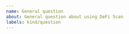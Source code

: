 ```yaml
---
name: General question
about: General question about using DeFi Scan
labels: kind/question
---
```


<!--
If the matter is security related, please disclose it privately via security@defichain.com
-->
